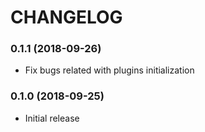 # CHANGELOG

<a name="0.1.1"></a>
### 0.1.1 (2018-09-26)

* Fix bugs related with plugins initialization


<a name="0.1.0"></a>
### 0.1.0 (2018-09-25)

* Initial release